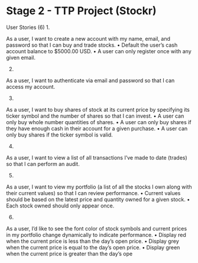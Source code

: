 # Stage 2 - TTP Project (Stockr)
User Stories (6) 
1.
 
As a user, I want to create a new account with my name, email, and password so that I can buy and 
trade stocks. 
• 
Default the user’s cash account balance to $5000.00 USD. 
• 
A user can only register once with any given email. 
 
2.
 
As a user, I want to authenticate via email and password so that I can access my account. 
 
3.
 
As a user, I want to buy shares of stock at its current price by specifying its ticker symbol and the 
number of shares so that I can invest. 
• 
A user can only buy whole number quantities of shares. 
• 
A user can only buy shares if they have enough cash in their account for a given purchase. 
• 
A user can only buy shares if the ticker symbol is valid. 
 
4.
 
As a user, I want to view a list of all transactions I’ve made to date (trades) so that I can perform an 
audit. 
 
5.
 
As a user, I want to view my portfolio (a list of all the stocks I own along with their current values) so 
that I can review performance. 
• 
Current values should be based on the latest price and quantity owned for a given stock. 
• 
Each stock owned should only appear once. 
 
6.
 
As a user, I’d like to see the font color of stock symbols and current prices in my portfolio change 
dynamically to indicate performance. 
• 
Display red when the current price is less than the day’s open price. 
• 
Display grey when the current price is equal to the day’s open price. 
• 
Display green when the current price is greater than the day’s ope
